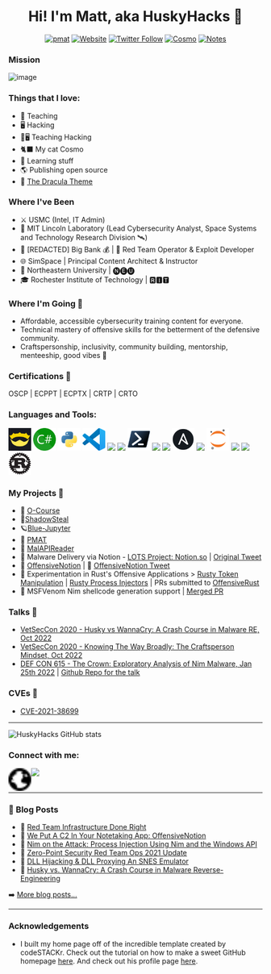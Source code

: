 <div align=center> 
  <h1> Hi! I'm Matt, aka HuskyHacks 👋 </h1> 

[![pmat](https://img.shields.io/badge/PMAT-Available%20Now!-purple?style=for-the-badge)](https://academy.tcm-sec.com/p/practical-malware-analysis-triage)
[![Website](https://img.shields.io/website?label=HuskyHacks.dev&style=for-the-badge&url=https%3A%2F%2Fhuskyhacks.dev)](https://huskyhacks.dev/)
[![Twitter Follow](https://img.shields.io/twitter/follow/HuskyHacksMK?color=1DA1F2&logo=twitter&style=for-the-badge)](https://twitter.com/intent/follow?original_referer=https%3A%2F%2Fgithub.com%2FHuskyHacksMK&screen_name=HuskyHacksMK)
[![Cosmo](https://img.shields.io/static/v1?label=COSMO&message=SLEEPING&color=008080&style=for-the-badge)](https://github.com/HuskyHacks/PMAT-labs/blob/main/cosmo.jpeg)
[![Notes](https://img.shields.io/website?label=notes.huskyHacks.dev&style=for-the-badge&url=https%3A%2F%2Fnotes.huskyhacks.dev)](https://notes.huskyhacks.dev/)

</div>

### Mission
![image](https://user-images.githubusercontent.com/57866415/134733492-e8037eb9-9536-491b-adeb-bbd484ea2d16.png)

### Things that I love:
- 📕 Teaching
- 🖥️ Hacking
- 📕🖥️ Teaching Hacking
- 🐈‍⬛ My cat Cosmo 
- 📒 Learning stuff
- 🌎 Publishing open source
- 🦇 [The Dracula Theme](https://draculatheme.com/)

### Where I've Been
- ⚔️ USMC (Intel, IT Admin)
- 🧪 MIT Lincoln Laboratory (Lead Cybersecurity Analyst, Space Systems and Technology Research Division 🛰️)
- 🏧 [REDACTED] Big Bank 💰 | 🔴 Red Team Operator & Exploit Developer 
- 🌐 SimSpace | Principal Content Architect & Instructor
- 🏫 Northeastern University | 🅝🅔🅤 
- 🎓 Rochester Institute of Technology | 🆁🅸🆃


### Where I'm Going 🧭
- Affordable, accessible cybersecurity training content for everyone.
- Technical mastery of offensive skills for the betterment of the defensive community.
- Craftspersonship, inclusivity, community building, mentorship, menteeship, good vibes 🎵

### Certifications 📜
OSCP | ECPPT | ECPTX | CRTP | CRTO

### Languages and Tools:
<div align=left>
<code><img height="45" src="https://raw.githubusercontent.com/github/explore/80688e429a7d4ef2fca1e82350fe8e3517d3494d/topics/nim/nim.png"></code>
<code><img height="45" src="https://raw.githubusercontent.com/github/explore/80688e429a7d4ef2fca1e82350fe8e3517d3494d/topics/csharp/csharp.png"></code>
<code><img height="45" src="https://raw.githubusercontent.com/github/explore/80688e429a7d4ef2fca1e82350fe8e3517d3494d/topics/python/python.png"></code>
<code><img height="45" src="https://raw.githubusercontent.com/github/explore/80688e429a7d4ef2fca1e82350fe8e3517d3494d/topics/visual-studio-code/visual-studio-code.png"></code>
<code><img height="45" src="https://raw.githubusercontent.com/wiki/EmpireProject/Empire/Images/empire_logo.png"></code>
<code><img height="45" src="https://icon2.cleanpng.com/20180524/jcw/kisspng-metasploit-project-penetration-test-security-hacke-5b072f9aa8b428.840692331527197594691.jpg"></code>
<code><img height="45" src="https://raw.githubusercontent.com/github/explore/80688e429a7d4ef2fca1e82350fe8e3517d3494d/topics/powershell/powershell.png"></code>
<code><img height="45" src="https://www.raspberrypi.org/app/uploads/2018/03/RPi-Logo-Reg-SCREEN.png"></code>
<code><img height="45" src="https://raw.githubusercontent.com/Ne0nd0g/merlin/master/docs/images/merlin.png"></code>
<code><img height="45" src="https://raw.githubusercontent.com/github/explore/80688e429a7d4ef2fca1e82350fe8e3517d3494d/topics/ansible/ansible.png" height="45"></code>
<code><img height="45" src="https://raw.githubusercontent.com/mandiant/flare-vm/master/flarevm.png" height="45"></code>
<code><img height="45" src="https://raw.githubusercontent.com/github/explore/80688e429a7d4ef2fca1e82350fe8e3517d3494d/topics/jupyter-notebook/jupyter-notebook.png" height="45"></code>
<code><img height="45" src="https://raw.githubusercontent.com/cobbr/Covenant/c53155615563cf68979820356b8430e4eb01207d/Covenant/wwwroot/images/favicon.svg" height="45"></code>
<code><img height="45" src="https://rizin.re/images/rizin.svg" height="45"></code>
<code><img height="45" src="https://raw.githubusercontent.com/github/explore/80688e429a7d4ef2fca1e82350fe8e3517d3494d/topics/rust/rust.png" alt="rust logo"></code>

</div>

### My Projects 🚧
- 🏃 [O-Course](https://github.com/HuskyHacks/O-Course)
- 👥[ShadowSteal](https://github.com/HuskyHacks/ShadowSteal)
- 🪐[Blue-Jupyter](https://github.com/HuskyHacks/blue-jupyter)
- 🐞 [PMAT](https://academy.tcm-sec.com/p/practical-malware-analysis-triage)
- 🐛 [MalAPIReader](https://github.com/HuskyHacks/MalAPIReader)
- 🦠 Malware Delivery via Notion - [LOTS Project: Notion.so](https://lots-project.com/site/2a2e6e6f74696f6e2e73697465) | [Original Tweet](https://twitter.com/HuskyHacksMK/status/1483239358329151491)
- 🎯 [OffensiveNotion](https://github.com/mttaggart/OffensiveNotion) | 🦚 [OffensiveNotion Tweet](https://twitter.com/HuskyHacksMK/status/1498025202151608322)
- 🦀 Experimentation in Rust's Offensive Applications >  [Rusty Token Manipulation](https://github.com/HuskyHacks/RustyTokenManipulation) | [Rusty Process Injectors](https://github.com/HuskyHacks/RustyProcessInjectors) | PRs submitted to [OffensiveRust](https://github.com/trickster0/OffensiveRust)
- 👑 MSFVenom Nim shellcode generation support | [Merged PR](https://github.com/rapid7/metasploit-framework/pull/16973)

### Talks 🎤
- [VetSecCon 2020 - Husky vs WannaCry: A Crash Course in Malware RE, Oct 2022](https://youtu.be/u_dNBYViuGs)
- [VetSecCon 2020 - Knowing The Way Broadly: The Craftsperson Mindset, Oct 2022](https://youtu.be/uXObkeSAsBQ)
- [DEF CON 615 - The Crown: Exploratory Analysis of Nim Malware, Jan 25th 2022](https://youtu.be/mCWzEh8gJuk) | [Github Repo for the talk](https://github.com/HuskyHacks/the-crown-defcon615)

### CVEs 🐛
- [CVE-2021-38699](https://github.com/HuskyHacks/CVE-2021-38699-Reflected-XSS)

---

![HuskyHacks GitHub stats](https://github-readme-stats.vercel.app/api?username=huskyhacks&count_private=true&theme=dracula&show_icons=true)


### Connect with me:

[<img align="left" width="45px" src="https://raw.githubusercontent.com/iconic/open-iconic/master/svg/globe.svg" />][website]
[<img align="left" width="45px" src="https://cdn.jsdelivr.net/npm/simple-icons@v3/icons/twitter.svg" />][twitter]

<br />
<br />


---

### 📕 Blog Posts

<!-- BLOG-POST-LIST:START -->
- 📡 [Red Team Infrastructure Done Right](https://notes.huskyhacks.dev/blog/red-team-infrastructure-done-right)
- 🎯 [We Put A C2 In Your Notetaking App: OffensiveNotion](https://medium.com/@huskyhacks.mk/we-put-a-c2-in-your-notetaking-app-offensivenotion-3e933bace332)
- 👑 [Nim on the Attack: Process Injection Using Nim and the Windows API](https://huskyhacks.dev/2021/07/17/nim-exploit-dev/)
- 🔴 [Zero-Point Security Red Team Ops 2021 Update](https://huskyhacks.dev/2021/08/04/rto-2021/)
- 💉 [DLL Hijacking & DLL Proxying An SNES Emulator](https://huskyhacks.dev/2021/08/29/dll-hijacking-dll-proxying-an-snes-emulator/)
- 🦠 [Husky vs. WannaCry: A Crash Course in Malware Reverse-Engineering](https://huskyhacks.dev/2020/08/15/husky-vs-wannacry/)
<!-- BLOG-POST-LIST:END -->

➡️ [More blog posts...](https://huskyhacks.dev/blog-feed/)

[website]: https://huskyhacks.dev
[twitter]: https://twitter.com/HuskyHacksMK
[pmat]:https://academy.tcm-sec.com

---

### Acknowledgements
- I built my home page off of the incredible template created by codeSTACKr. Check out the tutorial on how to make a sweet GitHub homepage [here](https://www.youtube.com/watch?v=ECuqb5Tv9qI&ab_channel=codeSTACKr). And check out his profile page [here](https://github.com/codeSTACKr).
